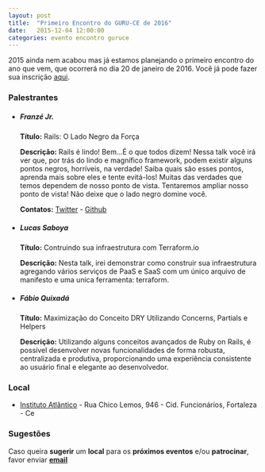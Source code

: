 ```yaml
---
layout: post
title:  "Primeiro Encontro do GURU-CE de 2016"
date:   2015-12-04 12:00:00
categories: evento encontro guruce
---
```


2015 ainda nem acabou mas já estamos planejando o primeiro encontro do ano que vem, que ocorrerá no dia 20 de janeiro de 2016. Você já pode fazer sua inscrição [aqui](http://even.tc/19a-guru-ce).

### Palestrantes

- ##### Franzé Jr.
    __Título:__ Rails: O Lado Negro da Força

    __Descrição:__  Rails é lindo! Bem...É o que todos dizem! Nessa talk você irá ver que, por trás do lindo e magnífico framework, podem existir alguns pontos negros, horríveis, na verdade! Saiba quais são esses pontos, aprenda mais sobre eles e tente evitá-los! Muitas das verdades que temos dependem de nosso ponto de vista. Tentaremos ampliar nosso ponto de vista! Não deixe que o lado negro domine você.

    __Contatos:__ [Twitter](https://twitter.com/franzejr) - [Github](https://github.com/franzejr)

- ##### Lucas Saboya
    __Título:__ Contruindo sua infraestrutura com Terraform.io

    __Descrição:__ Nesta talk, irei demonstrar como construir sua infraestrutura agregando vários serviços de PaaS e SaaS com um único arquivo de manifesto e uma unica ferramenta: terraform.

- ##### Fábio Quixadá
    __Título:__ Maximização do Conceito DRY Utilizando Concerns, Partials e Helpers

    __Descrição:__ Utilizando alguns conceitos avançados de Ruby on Rails, é possível desenvolver novas funcionalidades de forma robusta, centralizada e produtiva, proporcionando uma experiência consistente ao usuário final e elegante ao desenvolvedor.

### Local

- [Instituto Atlântico](http://www.atlantico.com.br/) - Rua Chico Lemos, 946 - Cid. Funcionários, Fortaleza - Ce

### Sugestões

Caso queira __sugerir__ um __local__ para os __próximos eventos__ e/ou __patrocinar__, favor enviar __[email](mailto:%66%69%6C%69%70%65%62%61%72%63%6F%73%40%67%6D%61%69%6C%2E%63%6F%6D%2C%68%65%72%6D%69%6E%69%6F%63%65%73%61%72%40%67%6D%61%69%6C%2E%63%6F%6D)__
